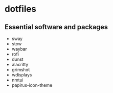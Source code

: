 # dotfiles

## Essential software and packages
- sway
- stow
- waybar
- rofi
- dunst
- alacritty
- grimshot
- wdisplays
- nmtui
- papirus-icon-theme
